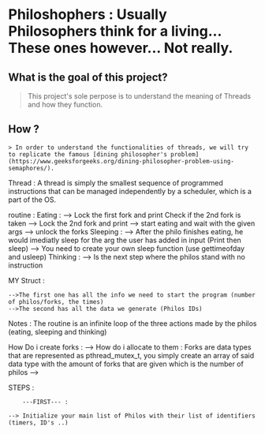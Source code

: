 # Philoshophers : Usually Philosophers think for a living... These ones however... Not really.

## What is the goal of this project?
   
   > This project's sole perpose is to understand the meaning of Threads and how they function.

## How ?

	> In order to understand the functionalities of threads, we will try to replicate the famous [dining philosopher's problem](https://www.geeksforgeeks.org/dining-philosopher-problem-using-semaphores/).

Thread
	: A thread is simply the smallest sequence of programmed instructions that can be managed independently by a scheduler, which is a part of the OS.



routine :
	Eating :
		--> Lock the first fork and print
			Check if the 2nd fork is taken
		--> Lock the 2nd fork and print
		--> start eating and wait with the given args
		--> unlock the forks
	Sleeping :
		--> After the philo finishes eating, he would imediatly sleep for the arg the user has added in input (Print then sleep)
			--> You need to create your own sleep function (use gettimeofday and usleep)
	Thinking :
		--> Is the next step where the philos stand with no instruction
	

MY Struct :

	-->The first one has all the info we need to start the program (number of philos/forks, the times)
	-->The second has all the data we generate (Philos IDs)

Notes :
	The routine is an infinite loop of the three actions made by the philos (eating, sleeping and thinking)

How Do i create forks :
	--> How do i allocate to them :
			Forks are data types that are represented as pthread_mutex_t, you simply create an array of said data type with the amount of forks that are given which is the number of philos
	-->


STEPS :

		---FIRST--- :
	
	--> Initialize your main list of Philos with their list of identifiers (timers, ID's ..)